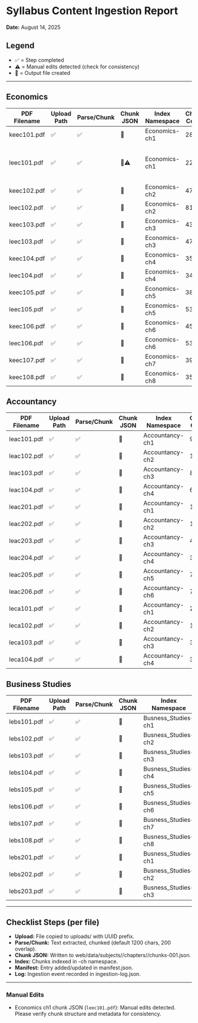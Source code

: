 # Syllabus Content Ingestion Report
**Date:** August 14, 2025

## Legend
- ✅ = Step completed
- ⚠️ = Manual edits detected (check for consistency)
- 📄 = Output file created

---

## Economics
| PDF Filename   | Upload Path | Parse/Chunk | Chunk JSON | Index Namespace | Chunk Count | Last Updated | Notes |
|---------------|-------------|-------------|------------|-----------------|-------------|--------------|-------|
| keec101.pdf   | ✅          | ✅          | 📄         | Economics-ch1   | 28          | 2025-08-14   |       |
| leec101.pdf   | ✅          | ✅          | 📄⚠️        | Economics-ch1   | 22          | 2025-08-14   | Manual edits detected in chunk JSON |
| keec102.pdf   | ✅          | ✅          | 📄         | Economics-ch2   | 47          | 2025-08-14   |       |
| leec102.pdf   | ✅          | ✅          | 📄         | Economics-ch2   | 81          | 2025-08-14   |       |
| keec103.pdf   | ✅          | ✅          | 📄         | Economics-ch3   | 43          | 2025-08-14   |       |
| leec103.pdf   | ✅          | ✅          | 📄         | Economics-ch3   | 47          | 2025-08-14   |       |
| keec104.pdf   | ✅          | ✅          | 📄         | Economics-ch4   | 35          | 2025-08-14   |       |
| leec104.pdf   | ✅          | ✅          | 📄         | Economics-ch4   | 34          | 2025-08-14   |       |
| keec105.pdf   | ✅          | ✅          | 📄         | Economics-ch5   | 38          | 2025-08-14   |       |
| leec105.pdf   | ✅          | ✅          | 📄         | Economics-ch5   | 53          | 2025-08-14   |       |
| keec106.pdf   | ✅          | ✅          | 📄         | Economics-ch6   | 45          | 2025-08-14   |       |
| leec106.pdf   | ✅          | ✅          | 📄         | Economics-ch6   | 53          | 2025-08-14   |       |
| keec107.pdf   | ✅          | ✅          | 📄         | Economics-ch7   | 39          | 2025-08-14   |       |
| keec108.pdf   | ✅          | ✅          | 📄         | Economics-ch8   | 35          | 2025-08-14   |       |

## Accountancy
| PDF Filename   | Upload Path | Parse/Chunk | Chunk JSON | Index Namespace | Chunk Count | Last Updated | Notes |
|---------------|-------------|-------------|------------|-----------------|-------------|--------------|-------|
| leac101.pdf   | ✅          | ✅          | 📄         | Accountancy-ch1 | 97          | 2025-08-14   |       |
| leac102.pdf   | ✅          | ✅          | 📄         | Accountancy-ch2 | 102         | 2025-08-14   |       |
| leac103.pdf   | ✅          | ✅          | 📄         | Accountancy-ch3 | 83          | 2025-08-14   |       |
| leac104.pdf   | ✅          | ✅          | 📄         | Accountancy-ch4 | 67          | 2025-08-14   |       |
| leac201.pdf   | ✅          | ✅          | 📄         | Accountancy-ch1 | 134         | 2025-08-14   |       |
| leac202.pdf   | ✅          | ✅          | 📄         | Accountancy-ch2 | 114         | 2025-08-14   |       |
| leac203.pdf   | ✅          | ✅          | 📄         | Accountancy-ch3 | 47          | 2025-08-14   |       |
| leac204.pdf   | ✅          | ✅          | 📄         | Accountancy-ch4 | 37          | 2025-08-14   |       |
| leac205.pdf   | ✅          | ✅          | 📄         | Accountancy-ch5 | 79          | 2025-08-14   |       |
| leac206.pdf   | ✅          | ✅          | 📄         | Accountancy-ch6 | 74          | 2025-08-14   |       |
| leca101.pdf   | ✅          | ✅          | 📄         | Accountancy-ch1 | 27          | 2025-08-14   |       |
| leca102.pdf   | ✅          | ✅          | 📄         | Accountancy-ch2 | 131         | 2025-08-14   |       |
| leca103.pdf   | ✅          | ✅          | 📄         | Accountancy-ch3 | 32          | 2025-08-14   |       |
| leca104.pdf   | ✅          | ✅          | 📄         | Accountancy-ch4 | 30          | 2025-08-14   |       |

## Business Studies
| PDF Filename   | Upload Path | Parse/Chunk | Chunk JSON | Index Namespace | Chunk Count | Last Updated | Notes |
|---------------|-------------|-------------|------------|-----------------|-------------|--------------|-------|
| lebs101.pdf   | ✅          | ✅          | 📄         | Busness_Studies-ch1 | 66      | 2025-08-14   |       |
| lebs102.pdf   | ✅          | ✅          | 📄         | Busness_Studies-ch2 | 83      | 2025-08-14   |       |
| lebs103.pdf   | ✅          | ✅          | 📄         | Busness_Studies-ch3 | 46      | 2025-08-14   |       |
| lebs104.pdf   | ✅          | ✅          | 📄         | Busness_Studies-ch4 | 40      | 2025-08-14   |       |
| lebs105.pdf   | ✅          | ✅          | 📄         | Busness_Studies-ch5 | 63      | 2025-08-14   |       |
| lebs106.pdf   | ✅          | ✅          | 📄         | Busness_Studies-ch6 | 67      | 2025-08-14   |       |
| lebs107.pdf   | ✅          | ✅          | 📄         | Busness_Studies-ch7 | 72      | 2025-08-14   |       |
| lebs108.pdf   | ✅          | ✅          | 📄         | Busness_Studies-ch8 | 25      | 2025-08-14   |       |
| lebs201.pdf   | ✅          | ✅          | 📄         | Busness_Studies-ch1 | 65      | 2025-08-14   |       |
| lebs202.pdf   | ✅          | ✅          | 📄         | Busness_Studies-ch2 | 111     | 2025-08-14   |       |
| lebs203.pdf   | ✅          | ✅          | 📄         | Busness_Studies-ch3 | 34      | 2025-08-14   |       |

---

## Checklist Steps (per file)
- **Upload:** File copied to uploads/ with UUID prefix.
- **Parse/Chunk:** Text extracted, chunked (default 1200 chars, 200 overlap).
- **Chunk JSON:** Written to web/data/subjects/<Subject>/chapters/<Chapter>/chunks-001.json.
- **Index:** Chunks indexed in <Subject>-ch<Chapter> namespace.
- **Manifest:** Entry added/updated in manifest.json.
- **Log:** Ingestion event recorded in ingestion-log.json.

---

### Manual Edits
- Economics ch1 chunk JSON (`leec101.pdf`): Manual edits detected. Please verify chunk structure and metadata for consistency.
